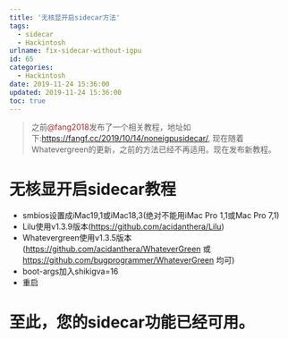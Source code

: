 ```yaml
---
title: '无核显开启sidecar方法'
tags:
  - sidecar
  - Hackintosh
urlname: fix-sidecar-without-igpu
id: 65
categories:
  - Hackintosh
date: 2019-11-24 15:36:00
updated: 2019-11-24 15:36:00
toc: true
---
```


>之前<font color=#A52A2A >@fang2018</font>发布了一个相关教程，地址如下:<font color=#A52A2A >https://fangf.cc/2019/10/14/noneigpusidecar/</font>, 现在随着Whatevergreen的更新，之前的方法已经不再适用。现在发布新教程。
<!--more-->

# 无核显开启sidecar教程
* smbios设置成iMac19,1或iMac18,3(绝对不能用iMac Pro 1,1或Mac Pro 7,1)
* Lilu使用v1.3.9版本(https://github.com/acidanthera/Lilu)
* Whatevergreen使用v1.3.5版本(https://github.com/acidanthera/WhateverGreen 或 https://github.com/bugprogrammer/WhateverGreen 均可)
* boot-args加入shikigva=16
* 重启

# 至此，您的sidecar功能已经可用。